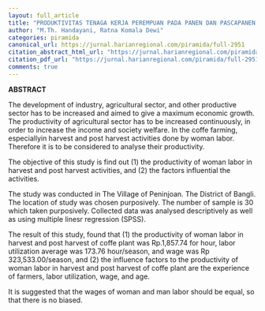 ```yaml
---
layout: full_article
title: "PRODUKTIVITAS TENAGA KERJA PEREMPUAN PADA PANEN DAN PASCAPANEN TANAMAN KOPI (STUDI KASUS DI DESA PENINJOAN KABUPATEN BANGLI)"
author: "M.Th. Handayani, Ratna Komala Dewi"
categories: piramida
canonical_url: https://jurnal.harianregional.com/piramida/full-2951 
citation_abstract_html_url: "https://jurnal.harianregional.com/piramida/id-2951"
citation_pdf_url: "https://jurnal.harianregional.com/piramida/full-2951"  
comments: true
---
```


<p><span class="font0" style="font-weight:bold;">ABSTRACT</span></p>
<p><span class="font0">The development of industry, agricultural sector, and other productive sector has to be increased and aimed to give a maximum economic growth. The productivity of agricultural sector has to be increased continuously, in order to increase the income and society welfare. In the coffe farming, especiallyin harvest and post harvest activities done by woman labor. Therefore it is to be considered to analyse their productivity.</span></p>
<p><span class="font0">The objective of this study is find out (1) the productivity of woman labor in harvest and post harvest activities, and (2) the factors influential the activities.</span></p>
<p><span class="font0">The study was conducted in The Village of Peninjoan. The District of Bangli. The location of study was chosen purposively. The number of sample is 30 which taken purposively. Collected data was analysed descriptively as well as using multiple linesr regression (SPSS).</span></p>
<p><span class="font0">The result of this study, found that (1) the productivity of woman labor in harvest and post harvest of coffe plant was Rp.1,857.74 for hour, labor utilization average was 173.76 hour/season, and wage was Rp 323,533.00/season, and (2) the influence factors to the productivity of woman labor in harvest and post harvest of coffe plant are the experience of farmers, labor utilization, wage, and age.</span></p>
<p><span class="font0">It is suggested that the wages of woman and man labor should be equal, so that there is no biased.</span></p>